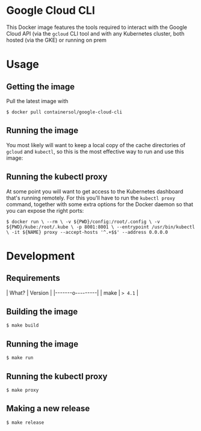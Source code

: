 # Google Cloud CLI
This Docker image features the tools required to interact with the Google Cloud API
(via the `gcloud` CLI tool and with any Kubernetes cluster, both hosted (via the GKE)
or running on prem

# Usage

## Getting the image
Pull the latest image with

```
$ docker pull containersol/google-cloud-cli
```

## Running the image
You most likely will want to keep a local copy of the cache directories of `gcloud` and `kubectl`, so
this is the most effective way to run and use this image:


## Running the kubectl proxy
At some point you will want to get access to the Kubernetes dashboard that's running remotely. For this you'll
have to run the `kubectl proxy` command, together with some extra options for the Docker daemon so that you can
expose the right ports:

```
$ docker run \ --rm \ -v ${PWD}/config:/root/.config \ -v ${PWD}/kube:/root/.kube \ -p 8001:8001 \ --entrypoint /usr/bin/kubectl \ -it ${NAME} proxy --accept-hosts '^.+$$' --address 0.0.0.0
```

# Development
## Requirements
| What? | Version |
|-------o---------|
| make  | `> 4.1` |

## Building the image
```
$ make build
```

## Running the image
```
$ make run
```

## Running the kubectl proxy
```
$ make proxy
```

## Making a new release
```
$ make release
```
